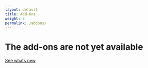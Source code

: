 ```yaml
---
layout: default
title: Add-Ons
weight: 3
permalink: /addons/
---
```


# The add-ons are not yet available

[See whats new](https://tfnstuff.github.io/blog/new-in-devnite)